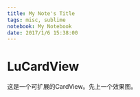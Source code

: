 ```yaml
---
title: My Note's Title
tags: misc, sublime
notebook: My Notebook 
date: 2017/1/6 15:38:00
---
```

# LuCardView
这是一个可扩展的CardView。先上一个效果图。
